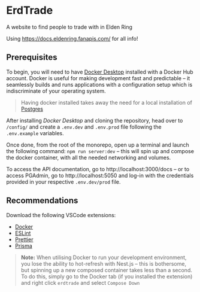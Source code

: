 # ErdTrade

A website to find people to trade with in Elden Ring

Using https://docs.eldenring.fanapis.com/ for all info!

## Prerequisites

To begin, you will need to have [Docker Desktop](https://www.docker.com/products/docker-desktop/) installed with a Docker Hub account. Docker is useful for making development fast and predictable – it seamlessly builds and runs applications with a configuration setup which is indiscriminate of your operating system.

> Having docker installed takes away the need for a local installation of [Postgres](https://www.postgresql.org/)

After installing _Docker Desktop_ and cloning the repository, head over to `/config/` and create a `.env.dev` and `.env.prod` file following the `.env.example` variables.

Once done, from the root of the monorepo, open up a terminal and launch the following command: `npm run server:dev` – this will spin up and compose the docker container, with all the needed networking and volumes.

To access the API documentation, go to http://localhost:3000/docs – or to access PGAdmin, go to http://localhost:5050 and log-in with the credentials provided in your respective `.env.dev/prod` file.

## Recommendations

Download the following VSCode extensions:

- [Docker](https://marketplace.visualstudio.com/items?itemName=ms-azuretools.vscode-docker)
- [ESLint](https://marketplace.visualstudio.com/items?itemName=dbaeumer.vscode-eslint)
- [Prettier](https://marketplace.visualstudio.com/items?itemName=esbenp.prettier-vscode)
- [Prisma](https://marketplace.visualstudio.com/items?itemName=Prisma.prisma)

> **Note:** When utilising Docker to run your development environment, you lose the ability to hot-refresh with Nest.js – this is bothersome, but spinning up a new composed container takes less than a second. To do this, simply go to the Docker tab (if you installed the extension) and right click `erdtrade` and select `Compose Down`
